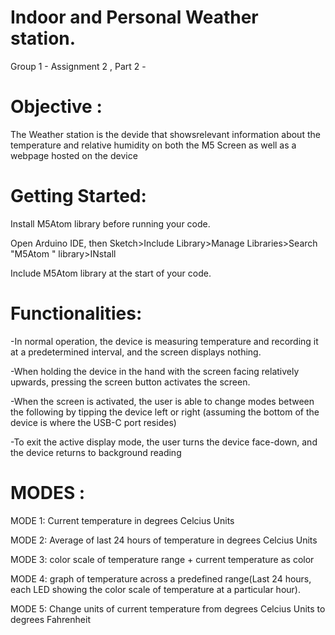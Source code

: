 # Indoor and Personal Weather station.

Group 1 - Assignment 2 
, Part 2 -  

# Objective : 
 The Weather station is the devide that showsrelevant information about the temperature and relative humidity on both the M5 Screen as well as a webpage hosted on the device



# Getting Started: 
Install M5Atom library before running your code. 

Open Arduino IDE, then Sketch>Include Library>Manage Libraries>Search "M5Atom " library>INstall

Include M5Atom library at the start of your code. 




# Functionalities:
  -In normal operation, the device is measuring temperature and recording it at a predetermined interval, and the
screen displays nothing.

  -When holding the device in the hand with the screen facing relatively upwards, pressing the screen button activates the screen.
  
  -When the screen is activated, the user is able to change modes between the following by tipping the device left or right (assuming the bottom of the device is where the USB-C port resides)

  -To exit the active display mode, the user turns the device face-down, and the device returns to background reading
  
   # MODES : 
  
  MODE 1:  Current temperature in degrees Celcius Units
  
  MODE 2: Average of last 24 hours of temperature in degrees Celcius Units
  
  MODE 3: color scale of temperature range + current temperature as color
  
  MODE 4: graph of temperature across a predefined range(Last 24 hours, each LED showing the color scale of temperature at a particular hour).
  
  MODE 5: Change units of current temperature from degrees Celcius Units to degrees Fahrenheit


